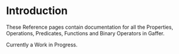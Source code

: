 # Introduction

These Reference pages contain documentation for all the Properties, Operations, Predicates, Functions and Binary Operators in Gaffer.

Currently a Work in Progress.